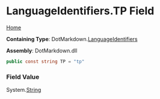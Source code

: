 <a name="_top"></a>

# LanguageIdentifiers\.TP Field

[Home](../../../README.md#_top)

**Containing Type**: DotMarkdown\.[LanguageIdentifiers](../README.md#_top)

**Assembly**: DotMarkdown\.dll

```csharp
public const string TP = "tp"
```

### Field Value

System\.[String](https://docs.microsoft.com/en-us/dotnet/api/system.string)